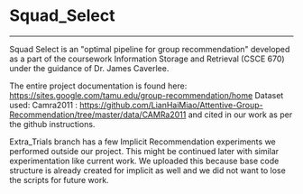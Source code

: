 # Squad_Select
------------------------------------------------------------------------------------
Squad Select is an "optimal pipeline for group recommendation" developed as a part of the coursework Information Storage and Retrieval (CSCE 670) under the guidance of Dr. James Caverlee. 

The entire project documentation is found here: https://sites.google.com/tamu.edu/group-recommendation/home 
Dataset used: Camra2011 : https://github.com/LianHaiMiao/Attentive-Group-Recommendation/tree/master/data/CAMRa2011 and cited in our work as per the github instructions.

Extra_Trials branch has a few Implicit Recommendation experiments we performed outside our project. This might be continued later with similar experimentation like current work. We uploaded this because base code structure is already created for implicit as well and we did not want to lose the scripts for future work.
